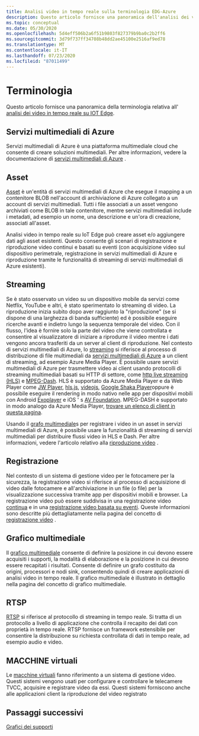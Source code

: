 ```yaml
---
title: Analisi video in tempo reale sulla terminologia EDG-Azure
description: Questo articolo fornisce una panoramica dell'analisi dei video in tempo reale sulla terminologia IoT Edge.
ms.topic: conceptual
ms.date: 05/30/2020
ms.openlocfilehash: 5d4eff506b2a6f51b9803f827379b9ba0c2b2ff6
ms.sourcegitcommit: 3d79f737ff34708b48dd2ae45100e2516af9ed78
ms.translationtype: MT
ms.contentlocale: it-IT
ms.lasthandoff: 07/23/2020
ms.locfileid: "87011499"
---
```

# <a name="terminology"></a>Terminologia

Questo articolo fornisce una panoramica della terminologia relativa all' [analisi dei video in tempo reale su IOT Edge](overview.md).

## <a name="azure-media-services"></a>Servizi multimediali di Azure

Servizi multimediali di Azure è una piattaforma multimediale cloud che consente di creare soluzioni multimediali. Per altre informazioni, vedere la documentazione di [servizi multimediali di Azure](../latest/media-services-overview.md) .

## <a name="asset"></a>Asset

[Asset](../latest/assets-concept.md) è un'entità di servizi multimediali di Azure che esegue il mapping a un contenitore BLOB nell'account di archiviazione di Azure collegato a un account di servizi multimediali. Tutti i file associati a un asset vengono archiviati come BLOB in tale contenitore, mentre servizi multimediali include i metadati, ad esempio un nome, una descrizione e un'ora di creazione, associati all'asset.

Analisi video in tempo reale su IoT Edge può creare asset e/o aggiungere dati agli asset esistenti. Questo consente gli scenari di registrazione e riproduzione video continui e basati su eventi (con acquisizione video sul dispositivo perimetrale, registrazione in servizi multimediali di Azure e riproduzione tramite le funzionalità di streaming di servizi multimediali di Azure esistenti).

## <a name="streaming"></a>Streaming

Se è stato osservato un video su un dispositivo mobile da servizi come Netflix, YouTube e altri, è stato sperimentato lo streaming di video. La riproduzione inizia subito dopo aver raggiunto la "riproduzione" (se si dispone di una larghezza di banda sufficiente) ed è possibile eseguire ricerche avanti e indietro lungo la sequenza temporale del video. Con il flusso, l'idea è fornire solo la parte del video che viene controllata e consentire al visualizzatore di iniziare a riprodurre il video mentre i dati vengono ancora trasferiti da un server al client di riproduzione. Nel contesto di servizi multimediali di Azure, lo [streaming](https://en.wikipedia.org/wiki/Streaming_media) si riferisce al processo di distribuzione di file multimediali da [servizi multimediali di Azure](../azure-media-player/azure-media-player-overview.md) a un client di streaming, ad esempio Azure Media Player. È possibile usare servizi multimediali di Azure per trasmettere video ai client usando protocolli di streaming multimediali basati su HTTP di settore, come [http live streaming (HLS)](https://developer.apple.com/streaming/) e [MPEG-Dash](https://dashif.org/about/). HLS è supportato da Azure Media Player e da Web Player come [JW Player](https://www.jwplayer.com/), [hls.js](https://github.com/video-dev/hls.js/), [videojs](https://videojs.com/), [Google Shaka Player](https://github.com/google/shaka-player)oppure è possibile eseguire il rendering in modo nativo nelle app per dispositivi mobili con Android [Exoplayer](https://github.com/google/ExoPlayer) e iOS ' s [AV Foundation](https://developer.apple.com/av-foundation/). MPEG-DASH è supportato in modo analogo da Azure Media Player, [trovare un elenco di client in questa pagina](https://dashif.org/clients/). 

Usando il [grafo multimediale](#media-graph)s per registrare i video in un asset in servizi multimediali di Azure, è possibile usare la funzionalità di streaming di servizi multimediali per distribuire flussi video in HLS e Dash. Per altre informazioni, vedere l'articolo relativo alla [riproduzione video](video-playback-concept.md) .

## <a name="recording"></a>Registrazione

Nel contesto di un sistema di gestione video per le fotocamere per la sicurezza, la registrazione video si riferisce al processo di acquisizione di video dalle fotocamere e all'archiviazione in un file (o file) per la visualizzazione successiva tramite app per dispositivi mobili e browser. La registrazione video può essere suddivisa in una registrazione video [continua](continuous-video-recording-concept.md) e in una [registrazione video basata su eventi](event-based-video-recording-concept.md). Queste informazioni sono descritte più dettagliatamente nella pagina del concetto di [registrazione video](video-recording-concept.md) .

## <a name="media-graph"></a>Grafico multimediale

Il [grafico multimediale](media-graph-concept.md) consente di definire la posizione in cui devono essere acquisiti i supporti, la modalità di elaborazione e la posizione in cui devono essere recapitati i risultati. Consente di definire un grafo costituito da origini, processori e nodi sink, consentendo quindi di creare applicazioni di analisi video in tempo reale. Il grafico multimediale è illustrato in dettaglio nella pagina del concetto di grafico multimediale.

## <a name="rtsp"></a>RTSP

[RTSP](https://tools.ietf.org/html/rfc2326) si riferisce al protocollo di streaming in tempo reale. Si tratta di un protocollo a livello di applicazione che controlla il recapito dei dati con proprietà in tempo reale. RTSP fornisce un framework estensibile per consentire la distribuzione su richiesta controllata di dati in tempo reale, ad esempio audio e video. 

## <a name="vms"></a>MACCHINE virtuali

Le [macchine virtuali](https://en.wikipedia.org/wiki/Video_management_system) fanno riferimento a un sistema di gestione video. Questi sistemi vengono usati per configurare e controllare le telecamere TVCC, acquisire e registrare video da essi. Questi sistemi forniscono anche alle applicazioni client la riproduzione del video registrato

## <a name="next-steps"></a>Passaggi successivi

[Grafici dei supporti](media-graph-concept.md)
